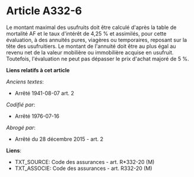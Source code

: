 # Article A332-6

Le montant maximal des usufruits doit être calculé d'après la table de mortalité AF et le taux d'intérêt de 4,25 % et
assimilés, pour cette évaluation, à des annuités pures, viagères ou temporaires, reposant sur la tête des usufruitiers. Le
montant de l'annuité doit être au plus égal au revenu net de la valeur mobilière ou immobilière acquise en usufruit.
Toutefois, l'évaluation ne peut pas dépasser le prix d'achat majoré de 5 %.

**Liens relatifs à cet article**

_Anciens textes_:

  - Arrêté 1941-08-07 art. 2

_Codifié par_:

  - Arrêté 1976-07-16

_Abrogé par_:

  - Arrêté du 28 décembre 2015 - art. 2

**Liens**:

  - TXT_SOURCE: Code des assurances - art. R*332-20 (M)
  - TXT_ASSOCIE: Code des assurances - art. R332-20 (M)
